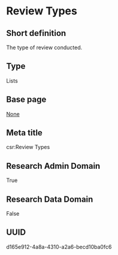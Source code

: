# Review Types
## Short definition
The type of review conducted.
## Type
Lists
## Base page
[None](../Objects/None.md)
## Meta title
csr:Review Types
## Research Admin Domain
True
## Research Data Domain
False
## UUID
d165e912-4a8a-4310-a2a6-becd10ba0fc6
